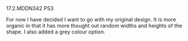 17.2.MDDN342 PS3

For now I have decided I want to go with my original design. It is more organic in that it has more thought out random widths and heights of the shape. I also added a grey colour option. 